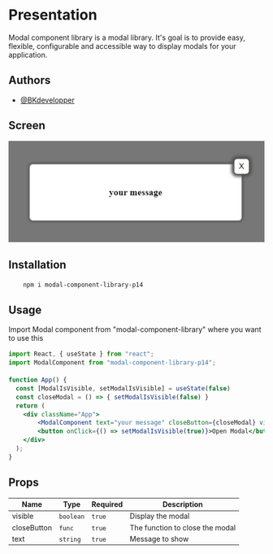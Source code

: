 # Presentation

Modal component library is a modal library. It's goal is to provide easy, flexible, configurable and accessible way to display modals for your application.

## Authors

- [@BKdevelopper](https://github.com/BKdevelopper)

## Screen

![img](./src/lib/asset/screen.png)

## Installation

```bash
    npm i modal-component-library-p14
```

## Usage

Import Modal component from "modal-component-library" where you want to use this

```jsx
import React, { useState } from "react";
import ModalComponent from "modal-component-library-p14";

function App() {
  const [ModalIsVisible, setModalIsVisible] = useState(false)
  const closeModal = () => { setModalIsVisible(false) }
  return (
    <div className="App">      
        <ModalComponent text="your message" closeButton={closeModal} visible={ModalIsVisible} />
        <button onClick={() => setModalIsVisible(true)}>Open Modal</button>     
    </div>
  );
}
```

## Props

| Name            | Type          | Required | Description                                                              |
| --------------- | ------------- | -------- | ------------------------------------------------------------------------ |
| visible         | `boolean`     | `true`   | Display the modal                                                        |
| closeButton     | `func`        | `true`   | The function to close the modal                                          |
| text            | `string`      | `true`   | Message to show                                                          |